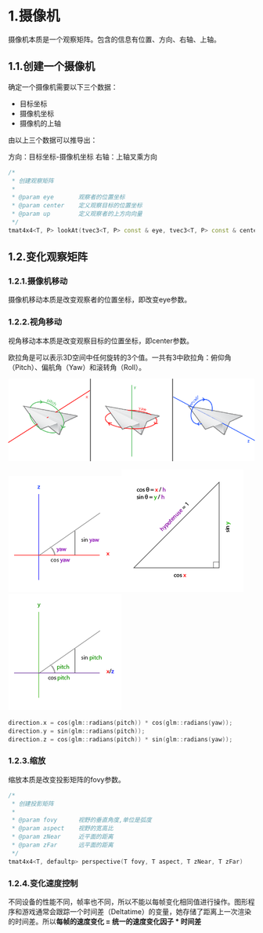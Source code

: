 # 1.摄像机

摄像机本质是一个观察矩阵。包含的信息有位置、方向、右轴、上轴。

## 1.1.创建一个摄像机

确定一个摄像机需要以下三个数据：

- 目标坐标
- 摄像机坐标
- 摄像机的上轴

由以上三个数据可以推导出：

方向：目标坐标-摄像机坐标
右轴：上轴叉乘方向

```c++
/*
 * 创建观察矩阵
 *
 * @param eye		观察者的位置坐标
 * @param center	定义观察目标的位置坐标
 * @param up		定义观察者的上方向向量
 */
tmat4x4<T, P> lookAt(tvec3<T, P> const & eye, tvec3<T, P> const & center, tvec3<T, P> const & up)
```

## 1.2.变化观察矩阵

### 1.2.1.摄像机移动

摄像机移动本质是改变观察者的位置坐标，即改变eye参数。

### 1.2.2.视角移动

视角移动本本质是改变观察目标的位置坐标，即center参数。

欧拉角是可以表示3D空间中任何旋转的3个值。一共有3中欧拉角：俯仰角（Pitch）、偏航角（Yaw）和滚转角（Roll）。

<img src="摄像机.assets/camera_pitch_yaw_roll.png" alt="camera_pitch_yaw_roll" style="zoom:100%;" />

<img src="摄像机.assets/camera_yaw.png" alt="camera_yaw" style="zoom:100%;" /><img src="摄像机.assets/camera_triangle.png" alt="camera_triangle" style="zoom:100%;" /><img src="摄像机.assets/camera_pitch.png" alt="camera_pitch" style="zoom:100%;" />

```c++
direction.x = cos(glm::radians(pitch)) * cos(glm::radians(yaw));
direction.y = sin(glm::radians(pitch));
direction.z = cos(glm::radians(pitch)) * sin(glm::radians(yaw));
```



### 1.2.3.缩放

缩放本质是改变投影矩阵的fovy参数。

```C++
/*
 * 创建投影矩阵
 *
 * @param fovy		视野的垂直角度,单位是弧度
 * @param aspect	视野的宽高比
 * @param zNear		近平面的距离
 * @param zFar		远平面的距离
 */
tmat4x4<T, defaultp> perspective(T fovy, T aspect, T zNear, T zFar)
```



### 1.2.4.变化速度控制

不同设备的性能不同，帧率也不同，所以不能以每帧变化相同值进行操作。图形程序和游戏通常会跟踪一个时间差（Deltatime）的变量，她存储了距离上一次渲染的时间差。所以**每帧的速度变化 = 统一的速度变化因子 * 时间差**












